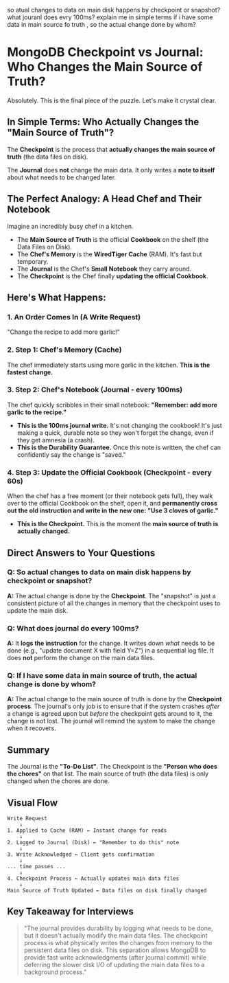 so atual changes to data on main disk happens by checkpoint or snapshot?
what jouranl does evry 100ms?
explain me in simple terms
if i have some data in main source fo truth , so the actual change done by whom?


# MongoDB Checkpoint vs Journal: Who Changes the Main Source of Truth?

Absolutely. This is the final piece of the puzzle. Let's make it crystal clear.

## In Simple Terms: Who Actually Changes the "Main Source of Truth"?

The **Checkpoint** is the process that **actually changes the main source of truth** (the data files on disk).

The **Journal** does **not** change the main data. It only writes a **note to itself** about what needs to be changed later.

## The Perfect Analogy: A Head Chef and Their Notebook

Imagine an incredibly busy chef in a kitchen.

- The **Main Source of Truth** is the official **Cookbook** on the shelf (the Data Files on Disk).
- The **Chef's Memory** is the **WiredTiger Cache** (RAM). It's fast but temporary.
- The **Journal** is the Chef's **Small Notebook** they carry around.
- The **Checkpoint** is the Chef finally **updating the official Cookbook**.

## Here's What Happens:

### 1. An Order Comes In (A Write Request)
"Change the recipe to add more garlic!"

### 2. Step 1: Chef's Memory (Cache)
The chef immediately starts using more garlic in the kitchen. **This is the fastest change.**

### 3. Step 2: Chef's Notebook (Journal - every 100ms)
The chef quickly scribbles in their small notebook: **"Remember: add more garlic to the recipe."**

- **This is the 100ms journal write.** It's not changing the cookbook! It's just making a quick, durable note so they won't forget the change, even if they get amnesia (a crash).
- **This is the Durability Guarantee.** Once this note is written, the chef can confidently say the change is "saved."

### 4. Step 3: Update the Official Cookbook (Checkpoint - every 60s)
When the chef has a free moment (or their notebook gets full), they walk over to the official Cookbook on the shelf, open it, and **permanently cross out the old instruction and write in the new one: "Use 3 cloves of garlic."**

- **This is the Checkpoint.** This is the moment the **main source of truth is actually changed.**

## Direct Answers to Your Questions

### Q: So actual changes to data on main disk happens by checkpoint or snapshot?
**A:** The actual change is done by the **Checkpoint**. The "snapshot" is just a consistent picture of all the changes in memory that the checkpoint uses to update the main disk.

### Q: What does journal do every 100ms?
**A:** It **logs the instruction** for the change. It writes down *what* needs to be done (e.g., "update document X with field Y=Z") in a sequential log file. It does **not** perform the change on the main data files.

### Q: If I have some data in main source of truth, the actual change is done by whom?
**A:** The actual change to the main source of truth is done by the **Checkpoint process**. The journal's only job is to ensure that if the system crashes *after* a change is agreed upon but *before* the checkpoint gets around to it, the change is not lost. The journal will remind the system to make the change when it recovers.

## Summary

The Journal is the **"To-Do List"**. The Checkpoint is the **"Person who does the chores"** on that list. The main source of truth (the data files) is only changed when the chores are done.

## Visual Flow

```
Write Request
    ↓
1. Applied to Cache (RAM) ← Instant change for reads
    ↓
2. Logged to Journal (Disk) ← "Remember to do this" note
    ↓
3. Write Acknowledged ← Client gets confirmation
    ↓
... time passes ...
    ↓
4. Checkpoint Process ← Actually updates main data files
    ↓
Main Source of Truth Updated ← Data files on disk finally changed
```

## Key Takeaway for Interviews

> "The journal provides durability by logging what needs to be done, but it doesn't actually modify the main data files. The checkpoint process is what physically writes the changes from memory to the persistent data files on disk. This separation allows MongoDB to provide fast write acknowledgments (after journal commit) while deferring the slower disk I/O of updating the main data files to a background process."